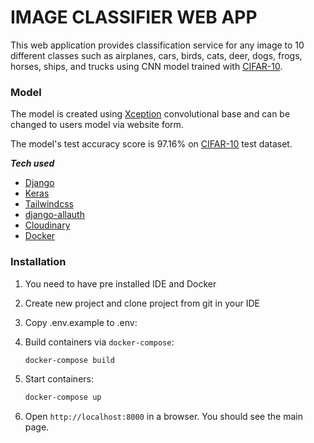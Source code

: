# IMAGE CLASSIFIER WEB APP


This web application provides classification service for any image to 10 different classes such as airplanes, cars, birds, cats, deer, dogs, frogs, horses, ships, and trucks using CNN model trained with [CIFAR-10](https://www.kaggle.com/c/cifar-10).

### Model
The model is created using [Xception](https://keras.io/api/applications/xception/) convolutional base and can be changed to users model via website form.

[//]: # (Such methods as data augmentation, DropBlock2D, GlobalAveragePooling2D, Dropblock, ReduceLROnPlateau are used to prevent an overfitting of the model.)
The model's test accuracy score is 97.16% on [CIFAR-10](https://www.kaggle.com/c/cifar-10) test dataset.

**_Tech used_**

- [Django](https://platform.openai.com/)
- [Keras](https://keras.io/)
- [Tailwindcss](https://tailwindcss.com)
- [django-allauth](https://django-allauth.readthedocs.io/en/latest/)
- [Cloudinary](https://cloudinary.com/)
- [Docker](https://www.docker.com/)

### Installation
1. You need to have pre installed IDE and Docker
2. Create new project and clone project from git in your IDE
3. Copy .env.example to .env:<br />
4. Build containers via `docker-compose`:

   ```bash
   docker-compose build
   ```

5. Start containers:

   ```bash
   docker-compose up
   ```

6. Open `http://localhost:8000` in a browser. You should see the main page.
